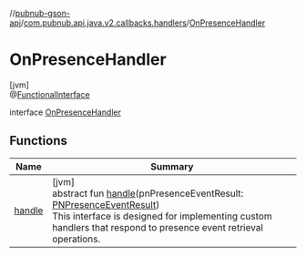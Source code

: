 //[pubnub-gson-api](../../../index.md)/[com.pubnub.api.java.v2.callbacks.handlers](../index.md)/[OnPresenceHandler](index.md)

# OnPresenceHandler

[jvm]\
@[FunctionalInterface](https://docs.oracle.com/javase/8/docs/api/java/lang/FunctionalInterface.html)

interface [OnPresenceHandler](index.md)

## Functions

| Name | Summary |
|---|---|
| [handle](handle.md) | [jvm]<br>abstract fun [handle](handle.md)(pnPresenceEventResult: [PNPresenceEventResult](../../../../../pubnub-kotlin/pubnub-kotlin-api/pubnub-kotlin-api/com.pubnub.api.models.consumer.pubsub/-p-n-presence-event-result/index.md))<br> This interface is designed for implementing custom handlers that respond to presence event retrieval operations. |
